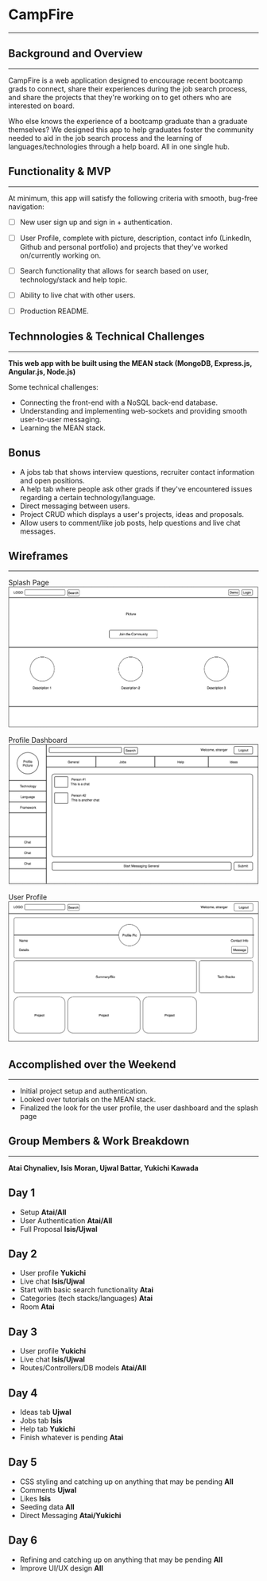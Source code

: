 # CampFire
------

## Background and Overview
------
CampFire is a web application designed to encourage recent bootcamp grads to connect, share their experiences during the job search process, and share the projects that they're working on to get others who are interested on board.

Who else knows the experience of a bootcamp graduate than a graduate themselves? We designed this app to help graduates foster the community needed to aid in the job search process and the learning of languages/technologies through a help board. All in one single hub.

## Functionality & MVP
------
At minimum, this app will satisfy the following criteria with smooth, bug-free navigation:

- [ ] New user sign up and sign in + authentication.
- [ ] User Profile, complete with picture, description, contact info (LinkedIn, Github and personal portfolio) and projects that they've worked on/currently working on.
- [ ] Search functionality that allows for search based on user, technology/stack and help topic.
- [ ] Ability to live chat with other users.
- [ ] Production README.


## Technnologies & Technical Challenges
------
**This web app with be built using the MEAN stack (MongoDB, Express.js, Angular.js, Node.js)**

Some technical challenges:

* Connecting the front-end with a NoSQL back-end database.
* Understanding and implementing web-sockets and providing smooth user-to-user messaging.
* Learning the MEAN stack.

## Bonus
* A jobs tab that shows interview questions, recruiter contact information and open positions.
* A help tab where people ask other grads if they've encountered issues regarding a certain technology/language.
* Direct messaging between users.
* Project CRUD which displays a user's projects, ideas and proposals.
* Allow users to comment/like job posts, help questions and live chat messages.

## Wireframes
------
Splash Page
![splashPage](https://github.com/achynaliev/CampFire/blob/master/splashPage.png)

Profile Dashboard
![profileDashboard](https://github.com/achynaliev/CampFire/blob/master/project_files/dashboard.png)

User Profile
![userProfile](https://github.com/achynaliev/CampFire/blob/master/userProfile.png)

## Accomplished over the Weekend
------
* Initial project setup and authentication.
* Looked over tutorials on the MEAN stack.
* Finalized the look for the user profile, the user dashboard and the splash page

## Group Members & Work Breakdown
------
**Atai Chynaliev, Isis Moran, Ujwal Battar, Yukichi Kawada**

## Day 1
* Setup **Atai/All**
* User Authentication **Atai/All**
* Full Proposal **Isis/Ujwal**

## Day 2
* User profile **Yukichi**
* Live chat **Isis/Ujwal**
* Start with basic search functionality **Atai**
* Categories (tech stacks/languages) **Atai**
* Room **Atai**

## Day 3
* User profile **Yukichi**
* Live chat **Isis/Ujwal**
* Routes/Controllers/DB models **Atai/All**

## Day 4
* Ideas tab **Ujwal**
* Jobs tab **Isis**
* Help tab **Yukichi**
* Finish whatever is pending **Atai**

## Day 5
* CSS styling and catching up on anything that may be pending **All**
* Comments **Ujwal**
* Likes **Isis**
* Seeding data **All**
* Direct Messaging **Atai/Yukichi**

## Day 6
* Refining and catching up on anything that may be pending **All**
* Improve UI/UX design **All**

